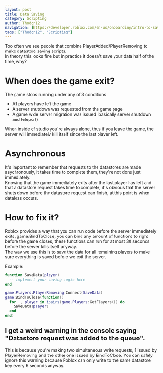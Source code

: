 ```yaml
---
layout: post
title: Data Saving
category: Scripting
author: Thodor12
navigation: [https://developer.roblox.com/en-us/onboarding/intro-to-saving-data]
tags: ["Thodor12", "Scripting"]
---
```


Too often we see people that combine PlayerAdded/PlayerRemoving to make datastore saving scripts.  
In theory this looks fine but in practice it doesn't save your data half of the time, why?

# When does the game exit?
The game stops running under any of 3 conditions
- All players have left the game
- A server shutdown was requested from the game page
- A game wide server migration was issued (basically server shutdown and teleport)

When inside of studio you're always alone, thus if you leave the game, the server will immediately kill itself since the last player left.  

# Asynchronous
It's important to remember that requests to the datastores are made asychronously, it takes time to complete them, they're not done just immediately.  
Knowing that the game immediately exits after the last player has left and that a datastore request takes time to complete, it's obvious that the server shuts down before the datastore request can finish, at this point is when dataloss occurs.  

# How to fix it?
Roblox provides a way that you can run code before the server immediately exits, game:BindToClose, you can bind any amount of functions to right before the game closes, these functions can run for at most 30 seconds before the server kills itself anyway.  
The way we use this is to save the data for all remaining players to make sure everything is saved before we exit the server.

Example:
```lua
function SaveData(player)
  -- implement your saving logic here
end

game.Players.PlayerRemoving:Connect(SaveData)
game:BindToClose(function()
  for _, player in ipairs(game.Players:GetPlayers()) do
    SaveData(player)
  end
end)
```

## I get a weird warning in the console saying "Datastore request was added to the queue".

This is because you're making two simultaneous write requests, 1 issued by PlayerRemoving and the other one issued by BindToClose. You can safely ignore this warning because Roblox can only write to the same datastore key every 6 seconds anyway.